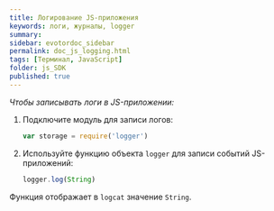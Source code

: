 ```yaml
---
title: Логирование JS-приложения
keywords: логи, журналы, logger
summary:
sidebar: evotordoc_sidebar
permalink: doc_js_logging.html
tags: [Терминал, JavaScript]
folder: js_SDK
published: true
---
```

*Чтобы записывать логи в JS-приложении:*

1. Подключите модуль для записи логов:

   ```javascript
   var storage = require('logger')
   ```

2. Используйте функцию объекта `logger` для записи событий JS-приложений:

   ```javascript
   logger.log(String)
   ```

Функция отображает в `logcat` значение `String`.
